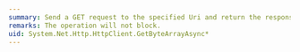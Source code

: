 ```yaml
---
summary: Send a GET request to the specified Uri and return the response body as a byte array in an asynchronous operation.
remarks: The operation will not block.
uid: System.Net.Http.HttpClient.GetByteArrayAsync*
---
```

